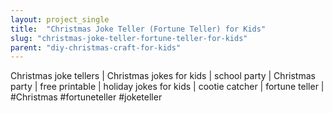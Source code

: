 ```yaml
---
layout: project_single
title:  "Christmas Joke Teller (Fortune Teller) for Kids"
slug: "christmas-joke-teller-fortune-teller-for-kids"
parent: "diy-christmas-craft-for-kids"
---
```

Christmas joke tellers | Christmas jokes for kids | school party | Christmas party | free printable | holiday jokes for kids | cootie catcher | fortune teller | #Christmas #fortuneteller #joketeller